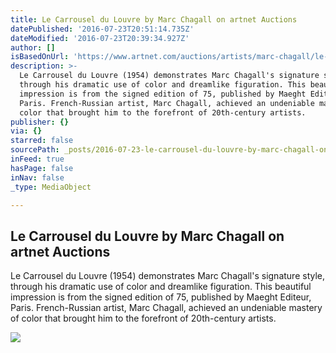 ```yaml
---
title: Le Carrousel du Louvre by Marc Chagall on artnet Auctions
datePublished: '2016-07-23T20:51:14.735Z'
dateModified: '2016-07-23T20:39:34.927Z'
author: []
isBasedOnUrl: 'https://www.artnet.com/auctions/artists/marc-chagall/le-carrousel-du-louvre'
description: >-
  Le Carrousel du Louvre (1954) demonstrates Marc Chagall's signature style,
  through his dramatic use of color and dreamlike figuration. This beautiful
  impression is from the signed edition of 75, published by Maeght Editeur,
  Paris. French-Russian artist, Marc Chagall, achieved an undeniable mastery of
  color that brought him to the forefront of 20th-century artists.
publisher: {}
via: {}
starred: false
sourcePath: _posts/2016-07-23-le-carrousel-du-louvre-by-marc-chagall-on-artnet-auctions.md
inFeed: true
hasPage: false
inNav: false
_type: MediaObject

---
```

<article style=""><h1>Le Carrousel du Louvre by Marc Chagall on artnet Auctions</h1><p>Le Carrousel du Louvre (1954) demonstrates Marc Chagall's signature style, through his dramatic use of color and dreamlike figuration. This beautiful impression is from the signed edition of 75, published by Maeght Editeur, Paris. French-Russian artist, Marc Chagall, achieved an undeniable mastery of color that brought him to the forefront of 20th-century artists.</p><img src="https://images.artnet.com/aoa_lot_images/117810/marc-chagall-le-carrousel-du-louvre-prints-and-multiples-lithograph-zoom_550_732.jpg" /></article>